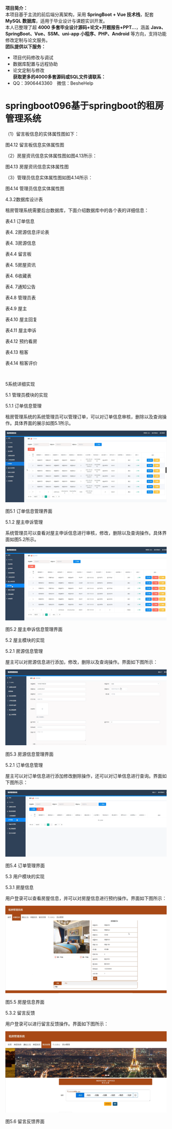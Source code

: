 **项目简介：**  
本项目基于主流的前后端分离架构，采用 **SpringBoot + Vue 技术栈**，配套 **MySQL 数据库**，适用于毕业设计与课题实训开发。  
本人已整理了超 **4000 多套毕业设计源码+论文+开题报告+PPT...**，涵盖 **Java、SpringBoot、Vue、SSM、uni-app 小程序、PHP、Android** 等方向，支持功能修改定制与论文服务。  
**团队提供以下服务：**  
- 项目代码修改与调试  
- 数据库配置与远程协助  
- 论文定制与修改  
**获取更多的4000多套源码或SQL文件请联系：**  
- QQ：3906443360 微信：BesheHelp


# springboot096基于springboot的租房管理系统





（1）留言板信息的实体属性图如下：

图4.12  留言板信息实体属性图

（2）房屋资讯信息实体属性图如图4.13所示：

图4.13  房屋资讯信息实体属性图

（3）管理员信息实体属性图如图4.14所示：

图4.14 管理员信息实体属性图

4.3.2数据库设计表

租房管理系统需要后台数据库，下面介绍数据库中的各个表的详细信息：

表4.1 订单信息

表4. 2房源信息评论表

表4. 3房源信息

表4.4 留言板

表4. 5房屋资讯

表4. 6收藏表

表4. 7通知公告

表4.8 管理员表

表4.9 屋主

表4.10 屋主回复

表4.11 屋主申诉

表4.12 预约看房

表4.13 租客

表4.14 租客评价

![图1](images/image_0.gif)

5系统详细实现

5.1 管理员模块的实现

5.1.1 订单信息管理

租房管理系统的系统管理员可以管理订单，可以对订单信息审核，删除以及查询操作。具体界面的展示如图5.1所示。

![图2](images/image_1.png)

图5.1 订单信息管理界面

5.1.2 屋主申诉管理

系统管理员可以查看对屋主申诉信息进行审核，修改，删除以及查询操作。具体界面如图5.2所示。

![图3](images/image_2.png)

图5.2 屋主申诉信息管理界面

5.2 屋主模块的实现

5.2.1 房源信息管理

屋主可以对房源信息进行添加，修改，删除以及查询操作。界面如下图所示：

![图4](images/image_3.png)

图5.3 房源信息管理界面

5.2.1 订单信息管理

屋主可以对订单信息进行添加修改删除操作，还可以对订单信息进行查询。界面如下图所示：

![图5](images/image_4.png)

图5.4 订单管理界面

5.3 用户模块的实现

5.3.1 房屋信息

用户登录可以查看房屋信息，并可以对房屋信息进行预约操作。界面如下图所示：

![图6](images/image_5.png)

图5.5 房屋信息界面

5.3.2 留言反馈

用户登录可以进行留言反馈操作。界面如下图所示：

![图7](images/image_6.png)

图5.6 留言反馈界面